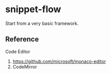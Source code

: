 # snippet-flow

Start from a very basic framework.

## Reference

Code Editor

1. <https://github.com/microsoft/monaco-editor>
2. CodeMirror
